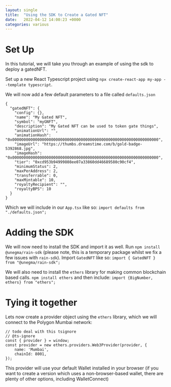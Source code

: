 ```yaml
---
layout: single
title:  "Using the SDK to Create a Gated NFT"
date:   2022-04-12 14:00:23 +0000
categories: various
---
```


# Set Up

In this tutorial, we will take you through an example of using the sdk to deploy a gatedNFT.

Set up a new React Typescript project using `npx create-react-app my-app --template typescript`.

We will now add a few default parameters to a file called `defaults.json`

```
{
  "gatedNFT": {
    "config": {},
    "name": "My Gated NFT",
    "symbol": "myGNFT",
    "description": "My Gated NFT can be used to token gate things",
    "animationUrl": "",
    "animationHash": "0x0000000000000000000000000000000000000000000000000000000000000000",
    "imageUrl": "https://thumbs.dreamstime.com/b/gold-badge-5392868.jpg",
    "imageHash": "0x0000000000000000000000000000000000000000000000000000000000000000",
    "tier": "0xcd953b94999808ee07a33860dd46689580c90cf4",
    "minimumStatus": 2,
    "maxPerAddress": 2,
    "transferrable": 0,
    "maxMintable": 10,
    "royaltyRecipient": "",
    "royaltyBPS": 10
  }
}
```
Which we will include in our `App.tsx` like so: `import defaults from "./defaults.json";`

# Adding the SDK

We will now need to install the SDK and import it as well. Run `npm install @unegma/rain-sdk` (please note, this is a temporary package whilst we fix a few issues with `rain-sdk`). Import `GatedNFT` like so: `import { GatedNFT } from "@unegma/rain-sdk";`

We will also need to install the `ethers` library for making common blockchain based calls. `npm install ethers` and then include: `import {BigNumber, ethers} from "ethers";`

# Tying it together

Lets now create a provider object using the `ethers` library, which we will connect to the Polygon Mumbai network:

```
// todo deal with this tsignore
// @ts-ignore
const { provider } = window;
const provider = new ethers.providers.Web3Provider(provider, {
    name: 'Mumbai',
    chainId: 8001,
});
```

This provider will use your default Wallet installed in your browser (if you want to create a version which uses a non-browser-based wallet, there are plenty of other options, including WalletConnect)


[//]: # (todo the example can be found here:)
